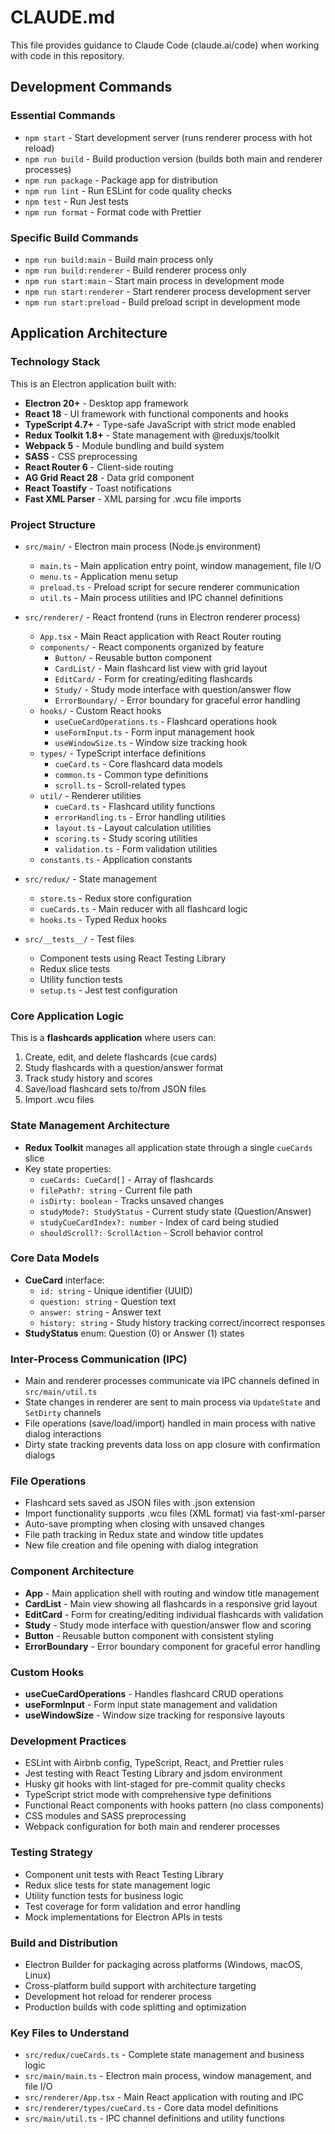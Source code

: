 # CLAUDE.md

This file provides guidance to Claude Code (claude.ai/code) when working with code in this repository.

## Development Commands

### Essential Commands

- `npm start` - Start development server (runs renderer process with hot reload)
- `npm run build` - Build production version (builds both main and renderer processes)
- `npm run package` - Package app for distribution
- `npm run lint` - Run ESLint for code quality checks
- `npm test` - Run Jest tests
- `npm run format` - Format code with Prettier

### Specific Build Commands

- `npm run build:main` - Build main process only
- `npm run build:renderer` - Build renderer process only
- `npm run start:main` - Start main process in development mode
- `npm run start:renderer` - Start renderer process development server
- `npm run start:preload` - Build preload script in development mode

## Application Architecture

### Technology Stack

This is an Electron application built with:

- **Electron 20+** - Desktop app framework
- **React 18** - UI framework with functional components and hooks
- **TypeScript 4.7+** - Type-safe JavaScript with strict mode enabled
- **Redux Toolkit 1.8+** - State management with @reduxjs/toolkit
- **Webpack 5** - Module bundling and build system
- **SASS** - CSS preprocessing
- **React Router 6** - Client-side routing
- **AG Grid React 28** - Data grid component
- **React Toastify** - Toast notifications
- **Fast XML Parser** - XML parsing for .wcu file imports

### Project Structure

- `src/main/` - Electron main process (Node.js environment)

  - `main.ts` - Main application entry point, window management, file I/O
  - `menu.ts` - Application menu setup
  - `preload.ts` - Preload script for secure renderer communication
  - `util.ts` - Main process utilities and IPC channel definitions

- `src/renderer/` - React frontend (runs in Electron renderer process)

  - `App.tsx` - Main React application with React Router routing
  - `components/` - React components organized by feature
    - `Button/` - Reusable button component
    - `CardList/` - Main flashcard list view with grid layout
    - `EditCard/` - Form for creating/editing flashcards
    - `Study/` - Study mode interface with question/answer flow
    - `ErrorBoundary/` - Error boundary for graceful error handling
  - `hooks/` - Custom React hooks
    - `useCueCardOperations.ts` - Flashcard operations hook
    - `useFormInput.ts` - Form input management hook
    - `useWindowSize.ts` - Window size tracking hook
  - `types/` - TypeScript interface definitions
    - `cueCard.ts` - Core flashcard data models
    - `common.ts` - Common type definitions
    - `scroll.ts` - Scroll-related types
  - `util/` - Renderer utilities
    - `cueCard.ts` - Flashcard utility functions
    - `errorHandling.ts` - Error handling utilities
    - `layout.ts` - Layout calculation utilities
    - `scoring.ts` - Study scoring utilities
    - `validation.ts` - Form validation utilities
  - `constants.ts` - Application constants

- `src/redux/` - State management

  - `store.ts` - Redux store configuration
  - `cueCards.ts` - Main reducer with all flashcard logic
  - `hooks.ts` - Typed Redux hooks

- `src/__tests__/` - Test files
  - Component tests using React Testing Library
  - Redux slice tests
  - Utility function tests
  - `setup.ts` - Jest test configuration

### Core Application Logic

This is a **flashcards application** where users can:

1. Create, edit, and delete flashcards (cue cards)
2. Study flashcards with a question/answer format
3. Track study history and scores
4. Save/load flashcard sets to/from JSON files
5. Import .wcu files

### State Management Architecture

- **Redux Toolkit** manages all application state through a single `cueCards` slice
- Key state properties:
  - `cueCards: CueCard[]` - Array of flashcards
  - `filePath?: string` - Current file path
  - `isDirty: boolean` - Tracks unsaved changes
  - `studyMode?: StudyStatus` - Current study state (Question/Answer)
  - `studyCueCardIndex?: number` - Index of card being studied
  - `shouldScroll?: ScrollAction` - Scroll behavior control

### Core Data Models

- **CueCard** interface:
  - `id: string` - Unique identifier (UUID)
  - `question: string` - Question text
  - `answer: string` - Answer text
  - `history: string` - Study history tracking correct/incorrect responses
- **StudyStatus** enum: Question (0) or Answer (1) states

### Inter-Process Communication (IPC)

- Main and renderer processes communicate via IPC channels defined in `src/main/util.ts`
- State changes in renderer are sent to main process via `UpdateState` and `SetDirty` channels
- File operations (save/load/import) handled in main process with native dialog interactions
- Dirty state tracking prevents data loss on app closure with confirmation dialogs

### File Operations

- Flashcard sets saved as JSON files with .json extension
- Import functionality supports .wcu files (XML format) via fast-xml-parser
- Auto-save prompting when closing with unsaved changes
- File path tracking in Redux state and window title updates
- New file creation and file opening with dialog integration

### Component Architecture

- **App** - Main application shell with routing and window title management
- **CardList** - Main view showing all flashcards in a responsive grid layout
- **EditCard** - Form for creating/editing individual flashcards with validation
- **Study** - Study mode interface with question/answer flow and scoring
- **Button** - Reusable button component with consistent styling
- **ErrorBoundary** - Error boundary component for graceful error handling

### Custom Hooks

- **useCueCardOperations** - Handles flashcard CRUD operations
- **useFormInput** - Form input state management and validation
- **useWindowSize** - Window size tracking for responsive layouts

### Development Practices

- ESLint with Airbnb config, TypeScript, React, and Prettier rules
- Jest testing with React Testing Library and jsdom environment
- Husky git hooks with lint-staged for pre-commit quality checks
- TypeScript strict mode with comprehensive type definitions
- Functional React components with hooks pattern (no class components)
- CSS modules and SASS preprocessing
- Webpack configuration for both main and renderer processes

### Testing Strategy

- Component unit tests with React Testing Library
- Redux slice tests for state management logic
- Utility function tests for business logic
- Test coverage for form validation and error handling
- Mock implementations for Electron APIs in tests

### Build and Distribution

- Electron Builder for packaging across platforms (Windows, macOS, Linux)
- Cross-platform build support with architecture targeting
- Development hot reload for renderer process
- Production builds with code splitting and optimization

### Key Files to Understand

- `src/redux/cueCards.ts` - Complete state management and business logic
- `src/main/main.ts` - Electron main process, window management, and file I/O
- `src/renderer/App.tsx` - Main React application with routing and IPC
- `src/renderer/types/cueCard.ts` - Core data model definitions
- `src/main/util.ts` - IPC channel definitions and utility functions
